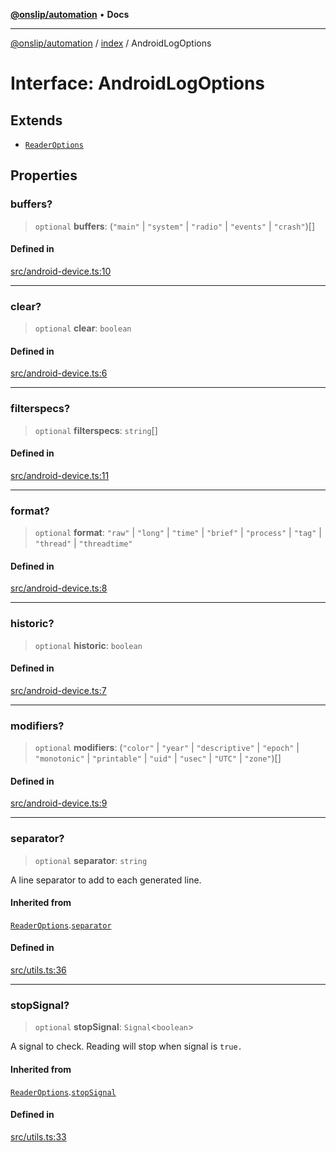 [**@onslip/automation**](../../README.md) • **Docs**

***

[@onslip/automation](../../README.md) / [index](../README.md) / AndroidLogOptions

# Interface: AndroidLogOptions

## Extends

- [`ReaderOptions`](ReaderOptions.md)

## Properties

### buffers?

> `optional` **buffers**: (`"main"` \| `"system"` \| `"radio"` \| `"events"` \| `"crash"`)[]

#### Defined in

[src/android-device.ts:10](https://github.com/Onslip/automation/blob/55b36c4eed89afe82661a6ac79a41de9a854a3d0/src/android-device.ts#L10)

***

### clear?

> `optional` **clear**: `boolean`

#### Defined in

[src/android-device.ts:6](https://github.com/Onslip/automation/blob/55b36c4eed89afe82661a6ac79a41de9a854a3d0/src/android-device.ts#L6)

***

### filterspecs?

> `optional` **filterspecs**: `string`[]

#### Defined in

[src/android-device.ts:11](https://github.com/Onslip/automation/blob/55b36c4eed89afe82661a6ac79a41de9a854a3d0/src/android-device.ts#L11)

***

### format?

> `optional` **format**: `"raw"` \| `"long"` \| `"time"` \| `"brief"` \| `"process"` \| `"tag"` \| `"thread"` \| `"threadtime"`

#### Defined in

[src/android-device.ts:8](https://github.com/Onslip/automation/blob/55b36c4eed89afe82661a6ac79a41de9a854a3d0/src/android-device.ts#L8)

***

### historic?

> `optional` **historic**: `boolean`

#### Defined in

[src/android-device.ts:7](https://github.com/Onslip/automation/blob/55b36c4eed89afe82661a6ac79a41de9a854a3d0/src/android-device.ts#L7)

***

### modifiers?

> `optional` **modifiers**: (`"color"` \| `"year"` \| `"descriptive"` \| `"epoch"` \| `"monotonic"` \| `"printable"` \| `"uid"` \| `"usec"` \| `"UTC"` \| `"zone"`)[]

#### Defined in

[src/android-device.ts:9](https://github.com/Onslip/automation/blob/55b36c4eed89afe82661a6ac79a41de9a854a3d0/src/android-device.ts#L9)

***

### separator?

> `optional` **separator**: `string`

A line separator to add to each generated line.

#### Inherited from

[`ReaderOptions`](ReaderOptions.md).[`separator`](ReaderOptions.md#separator)

#### Defined in

[src/utils.ts:36](https://github.com/Onslip/automation/blob/55b36c4eed89afe82661a6ac79a41de9a854a3d0/src/utils.ts#L36)

***

### stopSignal?

> `optional` **stopSignal**: `Signal`\<`boolean`\>

A signal to check. Reading will stop when signal is `true.`

#### Inherited from

[`ReaderOptions`](ReaderOptions.md).[`stopSignal`](ReaderOptions.md#stopsignal)

#### Defined in

[src/utils.ts:33](https://github.com/Onslip/automation/blob/55b36c4eed89afe82661a6ac79a41de9a854a3d0/src/utils.ts#L33)

